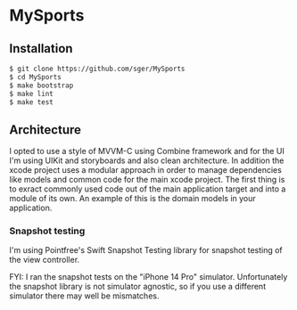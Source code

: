 # MySports

## Installation

```sh
$ git clone https://github.com/sger/MySports
$ cd MySports
$ make bootstrap
$ make lint
$ make test
```

## Architecture

I opted to use a style of MVVM-C using Combine framework and for the UI I'm using UIKit and storyboards and also clean architecture. In addition the xcode project uses a modular approach in order to manage dependencies like models and common code for the main xcode project. The first thing is to exract commonly used code out of the main application target and into a module of its own. An example of this is the domain models in your application.

### Snapshot testing

I'm using Pointfree's Swift Snapshot Testing library for snapshot testing of the view controller. 

FYI: I ran the snapshot tests on the "iPhone 14 Pro" simulator. Unfortunately the snapshot library is not simulator agnostic, so if you use a different simulator there may well be mismatches.
